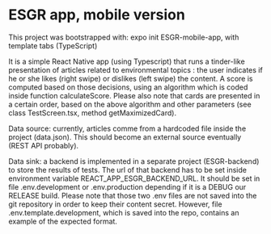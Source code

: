 # ESGR app, mobile version

This project was bootstrapped with: expo init ESGR-mobile-app, with template tabs (TypeScript)

It is a simple React Native app (using Typescript) that runs a tinder-like presentation of articles related to environmental topics : the user indicates if he or she likes (right swipe) or dislikes (left swipe) the content.
A score is computed based on those decisions, using an algorithm which is coded inside function calculateScore.
Please also note that cards are presented in a certain order, based on the above algorithm and other parameters (see class TestScreen.tsx, method getMaximizedCard).

Data source: currently, articles comme from a hardcoded file inside the project (data.json).
This should become an external source eventually (REST API probably).

Data sink: a backend is implemented in a separate project (ESGR-backend) to store the results of tests. The url of that backend has to be set inside environment variable REACT_APP_ESGR_BACKEND_URL.
It should be set in file .env.development or .env.production depending if it is a DEBUG our RELEASE build.
Please note that those two .env files are not saved into the git repository in order to keep their content secret.
However, file .env.template.development, which is saved into the repo, contains an example of the expected format.
